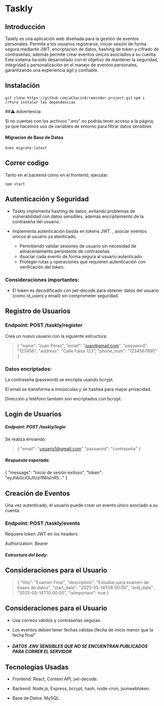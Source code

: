 # Taskly
## Introducción
Taskly es una aplicación web diseñada para la gestión de eventos personales. Permite a los usuarios registrarse, iniciar sesión de forma segura mediante JWT,  encriptacion de datos, hashing de token y cifrado de contraseñas, además permite crear eventos únicos asociados a su cuenta. Este sistema ha sido desarrollado con el objetivo de mantener la seguridad, integridad y personalización en el manejo de eventos personales, garantizando una experiencia ágil y confiable.

## Instalación 
`
git clone https://github.com/aChacin8/reminder-project.git
`
`
npm i //Para instalar las dependencias 
`

##⚠️ Advertencia

Si no cuentas con los archivos ".env" no podrás tener acceso a la página, ya que hacemos uso de variables de entorno para filtrar datos sensibles 

#### Migracion de Base de Datos 
`
knex migrate:latest
`
## Correr codigo
Tanto en el backend como en el frontend, ejecutar: 

`
npm start
`
## Autenticación y Seguridad

- Taskly implementa hashing de datos, evitando problemas de vulnerabilidad con datos sensibles, además encriptamiento de la contraseña del usuario.

- Implementa autenticación basda en tokens JWT. , asociar eventos unicos al usuario ya atenticado, 
   - Permitiendo validar sesiones de usuario  sin necesidad de almacenamiento persistente de contraseñas.
   - Asociar cada evento de forma segura al usuario autenticado.
   - Proteger rutas y operaciones que requieren autenticación con verificación del token.

### Consideraciones importantes:

-  El token es decodificado con jwt-decode para obtener datos del usuario (como id_users y email) sin comprometer seguridad.

## Registro de Usuarios
### Endpoint: POST /taskly/register

Crea un nuevo usuario con la siguiente estructura:

> {
  "name": "Juan Pérez",
  "email": "juan@gmail.com",
  "password": "123456",
  "address": "Calle Falsa 123",
  "phone_num": "1234567890"
}

### Datos encriptados:

La contraseña (password) se encripta usando bcrypt.

El email se transforma a minúsculas y se hashea para mayor privacidad.

Dirección y teléfono también son encriptados con bcrypt.

## Login de Usuarios
##### Endpoint: POST /taskly/login
Se realiza enviando:

> {
  "email": "usuario1@gmail.com"
  "password": "contraseña"
}

##### Respuesta esperada:
> 
{
  "message": "Inicio de sesión exitoso",
  "token": "eyJhbGciOiJIUzI1NiIsInR5..."
}

## Creación de Eventos
Una vez autenticado, el usuario puede crear un evento único asociado a su cuenta.

### Endpoint: POST /taskly/events
Requiere token JWT en los headers:
> 
Authorization: Bearer <token>

##### Estructura del body:

## Consideraciones para el Usuario

> {
  "title": "Examen Final",
  "description": "Estudiar para examen de bases de datos",
  "start_date": "2025-05-14T08:00:00",
  "end_date": "2025-05-14T10:00:00",
  "isImportant": true
}

## Consideraciones para el Usuario
- Usa correos válidos y contraseñas seguras.

- Los eventos deben tener fechas válidas (fecha de inicio menor que la fecha final"

- ##### DATOS .ENV SENSIBLES QUE NO SE ENCUENTRAN PUBLICADOS PARA CORRER EL SERVIDOR

##  Tecnologías Usadas
- Frontend: React, Context API, jwt-decode.

- Backend: Node.js, Express, bcrypt, hash, node-cron, jsonwebtoken.

- Base de Datos: MySQL.
